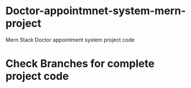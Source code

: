 # Doctor-appointmnet-system-mern-project
Mern Stack Doctor appointment system project code
# Check Branches for complete project code
